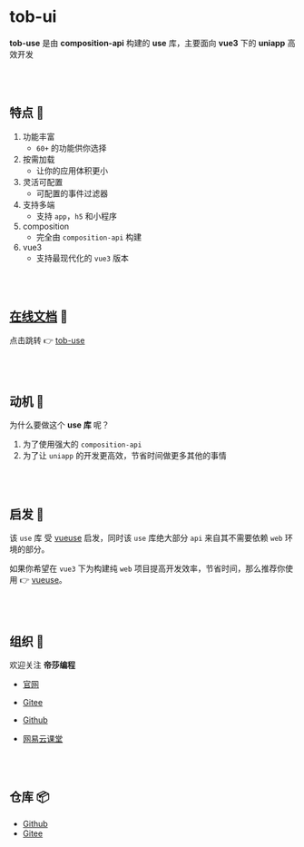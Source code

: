 # tob-ui 

**tob-use** 是由 **composition-api** 构建的 **use** 库，主要面向 **vue3** 下的 **uniapp** 高效开发

<br />
<br />

## 特点 🐳 

1. 功能丰富 
   -  `60+` 的功能供你选择
2. 按需加载 
   -  让你的应用体积更小
3. 灵活可配置 
   -  可配置的事件过滤器
4. 支持多端 
   - 支持 `app`，`h5` 和小程序
5. composition 
   - 完全由 `composition-api` 构建
6. vue3 
   - 支持最现代化的 `vue3` 版本


 
<br />
<br />

## [在线文档](https://dishait.gitee.io/tob-use/) 🐇

点击跳转 👉 [tob-use](https://dishait.gitee.io/tob-use/)


<br />
<br />

## 动机 🦕

为什么要做这个 **use 库** 呢？

1. 为了使用强大的 `composition-api`
2. 为了让 `uniapp` 的开发更高效，节省时间做更多其他的事情




<br />
<br />

## 启发 🦖

该 `use` 库 受 [vueuse](https://vueuse.org/) 启发，同时该 `use` 库绝大部分 `api` 来自其不需要依赖 `web` 环境的部分。

如果你希望在 `vue3` 下为构建纯 `web` 项目提高开发效率，节省时间，那么推荐你使用 👉 [vueuse](https://vueuse.org/)。

<br />
<br />

## 组织 🦔

欢迎关注 **帝莎编程**
- [官网](http://dishaxy.dishait.cn/)
- [Gitee](https://gitee.com/dishait)

- [Github](https://github.com/dishait)

- [网易云课堂](https://study.163.com/provider/480000001892585/index.htm?share=2&shareId=480000001892585)

<br />
<br />

## 仓库 📦

- [Github](https://github.com/dishait/tob-use)
- [Gitee](https://gitee.com/dishait/tob-use)
